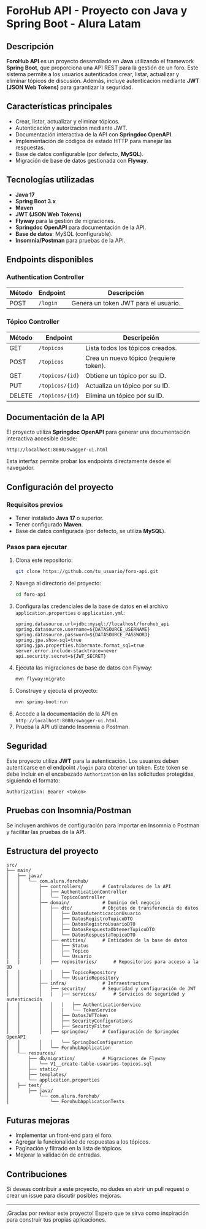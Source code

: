 
# ForoHub API - Proyecto con Java y Spring Boot - Alura Latam

## Descripción
**ForoHub API** es un proyecto desarrollado en **Java** utilizando el framework **Spring Boot**, que proporciona una API REST para la gestión de un foro. Este sistema permite a los usuarios autenticados crear, listar, actualizar y eliminar tópicos de discusión. Además, incluye autenticación mediante **JWT (JSON Web Tokens)** para garantizar la seguridad.

## Características principales
- Crear, listar, actualizar y eliminar tópicos.
- Autenticación y autorización mediante JWT.
- Documentación interactiva de la API con **Springdoc OpenAPI**.
- Implementación de códigos de estado HTTP para manejar las respuestas.
- Base de datos configurable (por defecto, **MySQL**).
- Migración de base de datos gestionada con **Flyway**.

## Tecnologías utilizadas
- **Java 17**
- **Spring Boot 3.x**
- **Maven**
- **JWT (JSON Web Tokens)**
- **Flyway** para la gestión de migraciones.
- **Springdoc OpenAPI** para documentación de la API.
- **Base de datos**: MySQL (configurable).
- **Insomnia/Postman** para pruebas de la API.

## Endpoints disponibles

### Authentication Controller
| Método | Endpoint    | Descripción                            |
|--------|-------------|-----------------------------------------|
| POST   | `/login`    | Genera un token JWT para el usuario.    |

### Tópico Controller
| Método | Endpoint          | Descripción                             |
|--------|-------------------|----------------------------------------|
| GET    | `/topicos`        | Lista todos los tópicos creados.        |
| POST   | `/topicos`        | Crea un nuevo tópico (requiere token).  |
| GET    | `/topicos/{id}`   | Obtiene un tópico por su ID.            |
| PUT    | `/topicos/{id}`   | Actualiza un tópico por su ID.          |
| DELETE | `/topicos/{id}`   | Elimina un tópico por su ID.            |

## Documentación de la API
El proyecto utiliza **Springdoc OpenAPI** para generar una documentación interactiva accesible desde:
```
http://localhost:8080/swagger-ui.html
```
Esta interfaz permite probar los endpoints directamente desde el navegador.

## Configuración del proyecto

### Requisitos previos
- Tener instalado **Java 17** o superior.
- Tener configurado **Maven**.
- Base de datos configurada (por defecto, se utiliza **MySQL**).

### Pasos para ejecutar
1. Clona este repositorio:
   ```bash
   git clone https://github.com/tu_usuario/foro-api.git
   ```
2. Navega al directorio del proyecto:
   ```bash
   cd foro-api
   ```
3. Configura las credenciales de la base de datos en el archivo `application.properties` o `application.yml`:
   ```properties
   spring.datasource.url=jdbc:mysql://localhost/forohub_api
   spring.datasource.username=${DATASOURCE_USERNAME}
   spring.datasource.password=${DATASOURCE_PASSWORD}
   spring.jpa.show-sql=true
   spring.jpa.properties.hibernate.format_sql=true
   server.error.include-stacktrace=never
   api.security.secret=${JWT_SECRET}
   ```
4. Ejecuta las migraciones de base de datos con Flyway:
   ```bash
   mvn flyway:migrate
   ```
5. Construye y ejecuta el proyecto:
   ```bash
   mvn spring-boot:run
   ```
6. Accede a la documentación de la API en `http://localhost:8080/swagger-ui.html`.
7. Prueba la API utilizando Insomnia o Postman.

## Seguridad
Este proyecto utiliza **JWT** para la autenticación. Los usuarios deben autenticarse en el endpoint `/login` para obtener un token. Este token se debe incluir en el encabezado `Authorization` en las solicitudes protegidas, siguiendo el formato:
```
Authorization: Bearer <token>
```

## Pruebas con Insomnia/Postman
Se incluyen archivos de configuración para importar en Insomnia o Postman y facilitar las pruebas de la API. 

## Estructura del proyecto
```
src/
├── main/
│   ├── java/
│   │   └── com.alura.forohub/
│   │       ├── controllers/       # Controladores de la API
│   │       │   ├── AuthenticationController
│   │       │   └── TopicoController
│   │       ├── domain/            # Dominio del negocio
│   │       │   ├── dto/           # Objetos de transferencia de datos
│   │       │   │   ├── DatosAutenticacionUsuario
│   │       │   │   ├── DatosRegistroTopicoDTO
│   │       │   │   ├── DatosRegistroUsuarioDTO
│   │       │   │   ├── DatosRespuestaObtenerTopicoDTO
│   │       │   │   └── DatosRespuestaTopicoDTO
│   │       │   ├── entities/      # Entidades de la base de datos
│   │       │   │   ├── Status
│   │       │   │   ├── Topico
│   │       │   │   └── Usuario
|   |       |   ├── repositories/      # Repositorios para acceso a la BD
│   │       │   │   ├── TopicoRepository
│   │       │   │   └── UsuarioRepository
│   │       ├── infra/             # Infraestructura
│   │       │   ├── security/      # Seguridad y configuración de JWT
│   │       │   |   ├── services/      # Servicios de seguridad y autenticación
│   │       │   │   |   ├── AuthenticationService
│   │       │   │   |   └── TokenService
│   │       │   │   ├── DatosJWTToken
│   │       │   │   ├── SecurityConfigurations
│   │       │   │   ├── SecurityFilter
│   │       │   ├── springdoc/     # Configuración de Springdoc OpenAPI
│   │       │   │   └── SpringDocConfiguration
│   │       │   └── ForohubApplication
│   └── resources/
│       ├── db/migration/          # Migraciones de Flyway
│       │   └── V1__create-table-usuarios-topicos.sql
│       ├── static/
│       ├── templates/
│       └── application.properties
│   ├── test/
│       ├── java/
│           └── com.alura.forohub/
│               └── ForohubApplicationTests
```
## Futuras mejoras
- Implementar un front-end para el foro.
- Agregar la funcionalidad de respuestas a los tópicos.
- Paginación y filtrado en la lista de tópicos.
- Mejorar la validación de entradas.

## Contribuciones
Si deseas contribuir a este proyecto, no dudes en abrir un pull request o crear un issue para discutir posibles mejoras.

---
¡Gracias por revisar este proyecto! Espero que te sirva como inspiración para construir tus propias aplicaciones.
